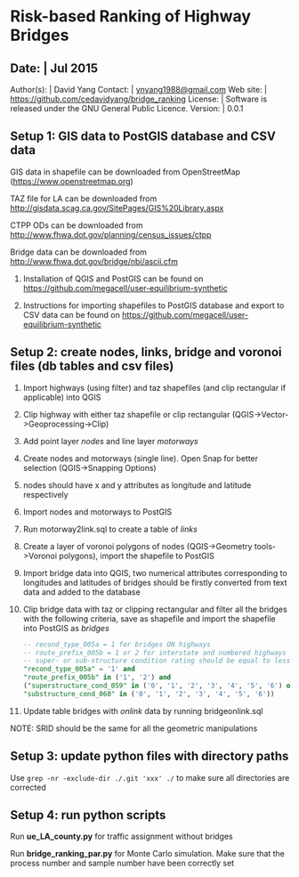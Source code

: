 Risk-based Ranking of Highway Bridges
==========================
Date:        | Jul 2015
-------------------------------------------------------------------------
Author(s):   | David Yang
Contact:     | ynyang1988@gmail.com
Web site:    | https://github.com/cedavidyang/bridge_ranking
License:     | Software is released under the GNU General Public Licence.
Version:     | 0.0.1

Setup 1: GIS data to PostGIS database and CSV data
-----
GIS data in shapefile can be downloaded from OpenStreetMap (https://www.openstreetmap.org)

TAZ file for LA can be downloaded from http://gisdata.scag.ca.gov/SitePages/GIS%20Library.aspx

CTPP ODs can be downloaded from http://www.fhwa.dot.gov/planning/census_issues/ctpp

Bridge data can be downloaded from http://www.fhwa.dot.gov/bridge/nbi/ascii.cfm

1. Installation of QGIS and PostGIS can be found on https://github.com/megacell/user-equilibrium-synthetic

2. Instructions for importing shapefiles to PostGIS database and export to CSV data can be found on https://github.com/megacell/user-equilibrium-synthetic


Setup 2: create nodes, links, bridge and voronoi files (db tables and csv files)
-----
1. Import highways (using filter) and taz shapefiles (and clip rectangular if
   applicable) into QGIS

2. Clip highway with either taz shapefile or clip rectangular
   (QGIS->Vector->Geoprocessing->Clip)

3. Add point layer *nodes* and line layer *motorways*

4. Create nodes and motorways (single line). Open Snap for better selection (QGIS->Snapping
   Options)
  1. nodes should have x and y attributes as longitude and latitude respectively

5. Import nodes and motorways to PostGIS

6. Run motorway2link.sql to create a table of *links*

7. Create a layer of voronoi polygons of nodes (QGIS->Geometry tools->Voronoi
   polygons), import the shapefile to PostGIS

8. Import bridge data into QGIS, two numerical attributes corresponding to
   longitudes and latitudes of bridges should be firstly converted from text data and added to the database

9. Clip bridge data with taz or clipping rectangular and filter all the bridges
   with the following criteria, save as shapefile and import the shapefile into
   PostGIS as *bridges*

   ```sql
   -- recond_type_005a = 1 for bridges ON highways
   -- route_prefix_005b = 1 or 2 for interstate and numbered highways
   -- super- or sub-structure condition rating should be equal to less than 6
   "recond_type_005a" = '1' and
   "route_prefix_005b" in ('1', '2') and
   ("superstructure_cond_059" in ('0', '1', '2', '3', '4', '5', '6') or
   "substructure_cond_060" in ('0', '1', '2', '3', '4', '5', '6'))
   ```

10. Update table bridges with *onlink* data  by running bridgeonlink.sql

NOTE: SRID should be the same for all the geometric manipulations

Setup 3: update python files with directory paths
-----
Use ```grep -nr -exclude-dir ./.git 'xxx' ./``` to make sure all directories
are corrected


Setup 4: run python scripts
-----
Run **ue_LA_county.py** for traffic assignment without bridges

Run **bridge_ranking_par.py** for Monte Carlo simulation. Make sure that the
process number and sample number have been correctly set
